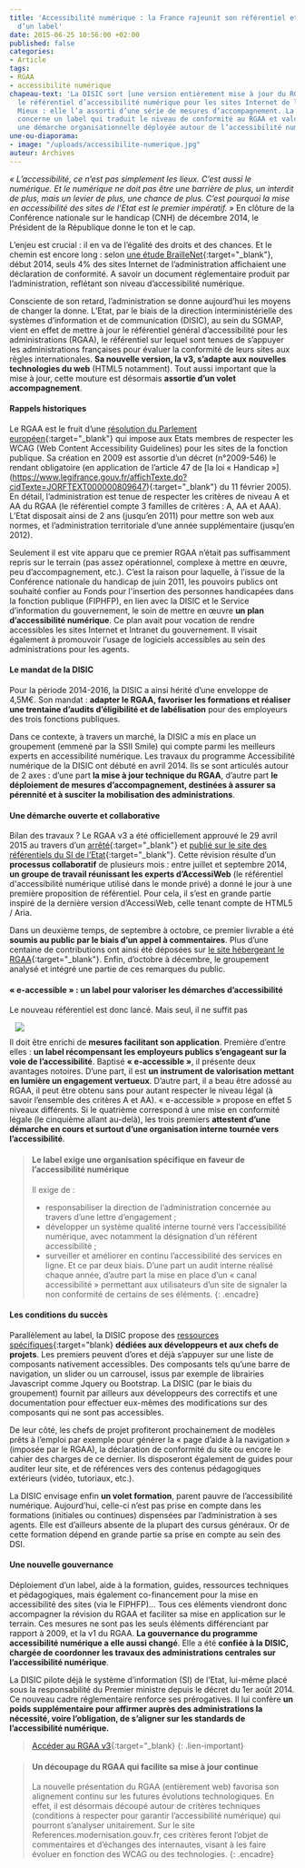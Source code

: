 ```yaml
---
title: 'Accessibilité numérique : la France rajeunit son référentiel et l’enrichit
  d’un label'
date: 2015-06-25 10:56:00 +02:00
published: false
categories:
- Article
tags:
- RGAA
- accessibilité numérique
chapeau-text: 'La DISIC sort [une version entièrement mise à jour du RGAA](http://references.modernisation.gouv.fr/referentiel/){:target="_blank"},
  le référentiel d’accessibilité numérique pour les sites Internet de l’administration.
  Mieux : elle l’a assorti d’une série de mesures d’accompagnement. La plus emblématique
  concerne un label qui traduit le niveau de conformité au RGAA et valorise également
  une démarche organisationnelle déployée autour de l’accessibilité numérique.'
une-ou-diaporama:
- image: "/uploads/accessibilite-numerique.jpg"
auteur: Archives
---
```


*« L’accessibilité, ce n’est pas simplement les lieux. C’est aussi le numérique. Et le numérique ne doit pas être une barrière de plus, un interdit de plus, mais un levier de plus, une chance de plus. C’est pourquoi la mise en accessibilité des sites de l’Etat est le premier impératif. »* En clôture de la Conférence nationale sur le handicap (CNH) de décembre 2014, le Président de la République donne le ton et le cap.

L’enjeu est crucial : il en va de l’égalité des droits et des chances. Et le chemin est encore long : selon [une étude BrailleNet](http://www.braillenet.org/etudes/RGAA-attestation/Etude-RGAA-mars-2014.odt){:target="_blank"}, début 2014, seuls 4% des sites Internet de l’administration affichaient une déclaration de conformité. A savoir un document réglementaire produit par l’administration, reflétant son niveau d’accessibilité numérique.

Consciente de son retard, l’administration se donne aujourd’hui les moyens de changer la donne. L’Etat, par le biais de la direction interministérielle des systèmes d’information et de communication (DISIC), au sein du SGMAP, vient en effet de mettre à jour le référentiel général d’accessibilité pour les administrations (RGAA), le référentiel sur lequel sont tenues de s’appuyer les administrations françaises pour évaluer la conformité de leurs sites aux règles internationales. **Sa nouvelle version, la v3, s’adapte aux nouvelles technologies du web** (HTML5 notamment). Tout aussi important que la mise à jour, cette mouture est désormais **assortie d’un volet accompagnement**.

#### Rappels historiques

Le RGAA est le fruit d’une [résolution du Parlement européen](http://www.europarl.europa.eu/sides/getDoc.do?pubRef=-//EP//TEXT\+TA\+P5-TA-2002-0325\+0\+DOC\+XML\+V0//FR){:target="_blank"} qui impose aux Etats membres de respecter les WCAG (Web Content Accessibility Guidelines) pour les sites de la fonction publique. Sa création en 2009 est assortie d’un décret (n°2009-546) le rendant obligatoire (en application de l’article 47 de \[la loi « Handicap »](https://www.legifrance.gouv.fr/affichTexte.do?cidTexte=JORFTEXT000000809647){:target="_blank"} du 11 février 2005). En détail, l’administration est tenue de respecter les critères de niveau A et AA du RGAA (le référentiel compte 3 familles de critères : A, AA et AAA). L’Etat disposait ainsi de 2 ans (jusqu’en 2011) pour mettre son web aux normes, et l’administration territoriale d’une année supplémentaire (jusqu’en 2012).

Seulement il est vite apparu que ce premier RGAA n’était pas suffisamment repris sur le terrain (pas assez opérationnel, complexe à mettre en œuvre, peu d’accompagnement, etc.). C’est la raison pour laquelle, à l’issue de la Conférence nationale du handicap de juin 2011, les pouvoirs publics ont souhaité confier au Fonds pour l'insertion des personnes handicapées dans la fonction publique (FIPHFP), en lien avec la DISIC et le Service d’information du gouvernement, le soin de mettre en œuvre **un plan d’accessibilité numérique**. Ce plan avait pour vocation de rendre accessibles les sites Internet et Intranet du gouvernement. Il visait également à promouvoir l’usage de logiciels accessibles au sein des administrations pour les agents.

#### Le mandat de la DISIC

Pour la période 2014-2016, la DISIC a ainsi hérité d’une enveloppe de 4,5M€. Son mandat : **adapter le RGAA, favoriser les formations et réaliser une trentaine d’audits d’éligibilité et de labélisation** pour des employeurs des trois fonctions publiques.

Dans ce contexte, à travers un marché, la DISIC a mis en place un groupement (emmené par la SSII Smile) qui compte parmi les meilleurs experts en accessibilité numérique. Les travaux du programme Accessibilité numérique de la DISIC ont débuté en avril 2014. Ils se sont articulés autour de 2 axes : d’une part **la mise à jour technique du RGAA**, d’autre part **le déploiement de mesures d’accompagnement, destinées à assurer sa pérennité et à susciter la mobilisation des administrations**.

#### Une démarche ouverte et collaborative

Bilan des travaux ? Le RGAA v3 a été officiellement approuvé le 29 avril 2015 au travers d’un [arrêté](https://www.legifrance.gouv.fr/affichTexte.do?cidTexte=JORFTEXT000030540064&categorieLien=id){:target="_blank"} et [publié sur le site des référentiels du SI de l’Etat](http://references.modernisation.gouv.fr/referentiel/){:target="_blank"}. Cette révision résulte d’un **processus collaboratif** de plusieurs mois : entre juillet et septembre 2014, **un groupe de travail réunissant les experts d’AccessiWeb** (le référentiel d'accessibilité́ numérique utilisé dans le monde privé) a donné le jour à une première proposition de référentiel. Pour cela, il s’est en grande partie inspiré de la dernière version d’AccessiWeb, celle tenant compte de HTML5 / Aria.

Dans un deuxième temps, de septembre à octobre, ce premier livrable a été **soumis au public par le biais d’un appel à commentaires**. Plus d’une centaine de contributions ont ainsi été déposées sur [le site hébergeant le RGAA](http://references.modernisation.gouv.fr/){:target="_blank"}. Enfin, d’octobre à décembre, le groupement analysé et intégré une partie de ces remarques du public.

#### « e-accessible » : un label pour valoriser les démarches d’accessibilité

Le nouveau référentiel est donc lancé. Mais seul, il ne suffit pas<figure class='image-right' style='width: 30%; margin-left: 10px;margin-bottom:10px;'>
<img src="/uploads/logo_e-accessible_500.jpg"/></figure>Il doit être enrichi de **mesures facilitant son application**. Première d’entre elles : **un label récompensant les employeurs publics s’engageant sur la voie de l’accessibilité**. Baptisé **« e-accessible »**, il présente deux avantages notoires. D’une part, il est **un instrument de valorisation mettant en lumière un engagement vertueux**. D’autre part, il a beau être adossé au RGAA, il peut être obtenu sans pour autant respecter le niveau légal (à savoir l’ensemble des critères A et AA). « e-accessible » propose en effet 5 niveaux différents. Si le quatrième correspond à une mise en conformité légale (le cinquième allant au-delà), les trois premiers **attestent d’une démarche en cours et surtout d’une organisation interne tournée vers l’accessibilité**.

> #### Le label exige une organisation spécifique en faveur de l’accessibilité numérique
> Il exige de :
> * responsabiliser la direction de l’administration concernée au travers d’une lettre d’engagement ;
> * développer un système qualité interne tourné vers l’accessibilité numérique, avec notamment la désignation d’un référent accessibilité ;
> * surveiller et améliorer en continu l’accessibilité des services en ligne. Et ce par deux biais. D’une part un audit interne réalisé chaque année, d’autre part la mise en place d’un « canal accessibilité » permettant aux utilisateurs d’un site de signaler la non conformité de certains de ses éléments.
{: .encadre}

#### Les conditions du succès

Parallèlement au label, la DISIC propose des [ressources spécifiques](http://references.modernisation.gouv.fr/ressources){:target="blank} **dédiées aux développeurs et aux chefs de projets**. Les premiers peuvent d’ores et déjà s’appuyer sur une liste de composants nativement accessibles. Des composants tels qu’une barre de navigation, un slider ou un carrousel, issus par exemple de librairies Javascript comme Jquery ou Bootstrap. La DISIC (par le biais du groupement) fournit par ailleurs aux développeurs des correctifs et une documentation pour effectuer eux-mêmes des modifications sur des composants qui ne sont pas accessibles.

De leur côté, les chefs de projet profiteront prochainement de modèles prêts à l’emploi par exemple pour générer la « page d’aide à la navigation » (imposée par le RGAA), la déclaration de conformité du site ou encore le cahier des charges de ce dernier. Ils disposeront également de guides pour auditer leur site, et de références vers des contenus pédagogiques extérieurs (vidéo, tutoriaux, etc.).

La DISIC envisage enfin **un volet formation**, parent pauvre de l’accessibilité numérique. Aujourd’hui, celle-ci n’est pas prise en compte dans les formations (initiales ou continues) dispensées par l’administration à ses agents. Elle est d’ailleurs absente de la plupart des cursus généraux. Or de cette formation dépend en grande partie sa prise en compte au sein des DSI.

#### Une nouvelle gouvernance

Déploiement d’un label, aide à la formation, guides, ressources techniques et pédagogiques, mais également co-financement pour la mise en accessibilité des sites (via le FIPHFP)… Tous ces éléments viendront donc accompagner la révision du RGAA et faciliter sa mise en application sur le terrain. Ces mesures ne sont pas les seuls éléments différenciant par rapport à 2009, et la v1 du RGAA. **La gouvernance du programme accessibilité numérique a elle aussi changé**. Elle a été **confiée à la DISIC, chargée de coordonner les travaux des administrations centrales sur l’accessibilité numérique**.

La DISIC pilote déjà le système d’information (SI) de l’Etat, lui-même placé sous la responsabilité du Premier ministre depuis le décret du 1er août 2014. Ce nouveau cadre réglementaire renforce ses prérogatives. Il lui confère **un poids supplémentaire pour affirmer auprès des administrations la nécessité, voire l’obligation, de s’aligner sur les standards de l’accessibilité numérique.**

> [Accéder au RGAA v3](http://references.modernisation.gouv.fr/referentiel/){:target="_blank}
{: .lien-important}

> #### Un découpage du RGAA qui facilite sa mise à jour continue
> 
> La nouvelle présentation du RGAA (entièrement web) favorisa son alignement continu sur les futures évolutions technologiques. En effet, il est désormais découpé autour de critères techniques (conditions à respecter pour garantir l’accessibilité numérique) qui pourront s’analyser unitairement. Sur le site References.modernisation.gouv.fr, ces critères feront l’objet de commentaires et d’échanges des internautes, visant à les faire évoluer en fonction des WCAG ou des technologies.
{: .encadre}